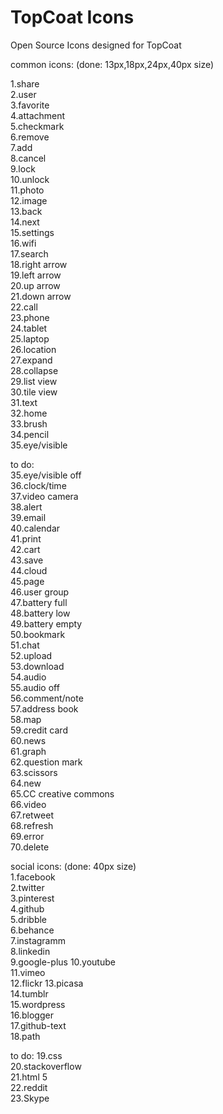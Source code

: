 TopCoat Icons
============

Open Source Icons designed for TopCoat





common icons:
(done: 13px,18px,24px,40px size)

1.share  
2.user  
3.favorite  
4.attachment  
5.checkmark  
6.remove  
7.add        
8.cancel  
9.lock   
10.unlock  
11.photo  
12.image  
13.back  
14.next  
15.settings  
16.wifi  
17.search  
18.right arrow  
19.left arrow  
20.up arrow  
21.down arrow  
22.call  
23.phone  
24.tablet  
25.laptop  
26.location  
27.expand  
28.collapse  
29.list view  
30.tile view  
31.text  
32.home  
33.brush  
34.pencil  
35.eye/visible  



to do:  
35.eye/visible off  
36.clock/time  
37.video camera  
38.alert  
39.email  
40.calendar  
41.print  
42.cart  
43.save  
44.cloud  
45.page  
46.user group  
47.battery full  
48.battery low  
49.battery empty  
50.bookmark  
51.chat  
52.upload  
53.download  
54.audio  
55.audio off  
56.comment/note  
57.address book  
58.map  
59.credit card  
60.news  
61.graph  
62.question mark  
63.scissors  
64.new  
65.CC creative commons  
66.video  
67.retweet  
68.refresh  
69.error  
70.delete  

social icons:
(done: 40px size)    
1.facebook  
2.twitter  
3.pinterest  
4.github  
5.dribble  
6.behance  
7.instagramm  
8.linkedin  
9.google-plus 
10.youtube  
11.vimeo  
12.flickr 
13.picasa  
14.tumblr  
15.wordpress  
16.blogger  
17.github-text  
18.path  

to do:
19.css  
20.stackoverflow  
21.html 5  
22.reddit  
23.Skype  


